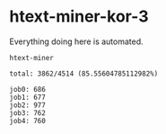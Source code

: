 # htext-miner-kor-3

Everything doing here is automated.

```
htext-miner

total: 3862/4514 (85.55604785112982%)

job0: 686
job1: 677
job2: 977
job3: 762
job4: 760
```